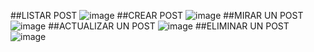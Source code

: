 ##LISTAR POST
![image](https://github.com/lcaycho/PC3/assets/142637466/6c163833-e0e8-410a-a354-7c276f6b243c)
##CREAR POST
![image](https://github.com/lcaycho/PC3/assets/142637466/b0b218b7-c044-4211-a5ce-9b4dca1807c7)
##MIRAR UN POST
![image](https://github.com/lcaycho/PC3/assets/142637466/6e05f8ca-299e-4ee1-a3aa-ac5e6b8a2441)
##ACTUALIZAR UN POST
![image](https://github.com/lcaycho/PC3/assets/142637466/c2f12bba-5e46-4144-9f26-a65f82a1c963)
##ELIMINAR UN POST
![image](https://github.com/lcaycho/PC3/assets/142637466/22aef05a-3b13-474a-af7a-6df76f43cb10)



